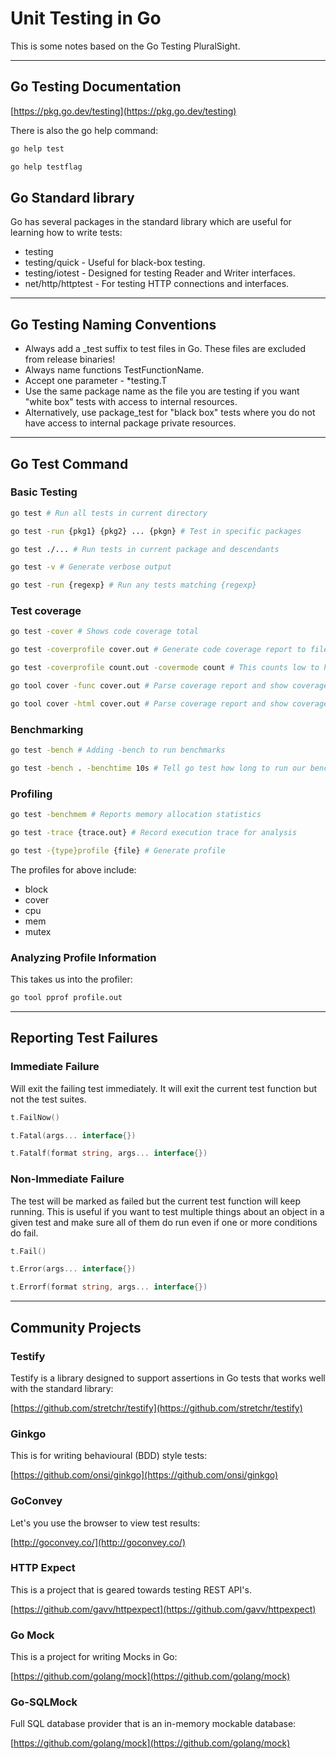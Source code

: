 # Unit Testing in Go

This is some notes based on the Go Testing PluralSight.

---

## Go Testing Documentation

[https://pkg.go.dev/testing](https://pkg.go.dev/testing)

There is also the go help command:

```bash
go help test
```

```bash
go help testflag
```

## Go Standard library

Go has several packages in the standard library which are useful for learning how to write tests:

- testing
- testing/quick - Useful for black-box testing.
- testing/iotest - Designed for testing Reader and Writer interfaces.
- net/http/httptest - For testing HTTP connections and interfaces.

---

## Go Testing Naming Conventions

- Always add a \_test suffix to test files in Go. These files are excluded from release binaries!
- Always name functions TestFunctionName.
- Accept one parameter - \*testing.T
- Use the same package name as the file you are testing if you want "white box" tests with access
  to internal resources.
- Alternatively, use package\_test for "black box" tests where you do not have access to internal
  package private resources.

---

## Go Test Command

### Basic Testing

```bash
go test # Run all tests in current directory
```

```bash
go test -run {pkg1} {pkg2} ... {pkgn} # Test in specific packages
```

```bash
go test ./... # Run tests in current package and descendants
```

```bash
go test -v # Generate verbose output
```

```bash
go test -run {regexp} # Run any tests matching {regexp}
```

### Test coverage

```bash
go test -cover # Shows code coverage total
```

```bash
go test -coverprofile cover.out # Generate code coverage report to file cover.out
```

```bash
go test -coverprofile count.out -covermode count # This counts low to high coverage based on scale.
```

```bash
go tool cover -func cover.out # Parse coverage report and show coverage totals per function
```

```bash
go tool cover -html cover.out # Parse coverage report and show coverage info in web browser
```

### Benchmarking

```bash
go test -bench # Adding -bench to run benchmarks
```

```bash
go test -bench . -benchtime 10s # Tell go test how long to run our benchmark tests
```

### Profiling

```bash
go test -benchmem # Reports memory allocation statistics
```

```bash
go test -trace {trace.out} # Record execution trace for analysis
```

```bash
go test -{type}profile {file} # Generate profile
```

The profiles for above include:

- block
- cover
- cpu
- mem
- mutex

### Analyzing Profile Information

This takes us into the profiler:

```bash
go tool pprof profile.out
```

---

## Reporting Test Failures

### Immediate Failure

Will exit the failing test immediately. It will exit the current test function but not the test
suites.

```go
t.FailNow()
```

```go
t.Fatal(args... interface{})
```

```go
t.Fatalf(format string, args... interface{})
```

### Non-Immediate Failure

The test will be marked as failed but the current test function will keep running. This is useful
if you want to test multiple things about an object in a given test and make sure all of them
do run even if one or more conditions do fail.

```go
t.Fail()
```

```go
t.Error(args... interface{})
```

```go
t.Errorf(format string, args... interface{})
```

---

## Community Projects

### Testify

Testify is a library designed to support assertions in Go tests that works well with the standard
library:

[https://github.com/stretchr/testify](https://github.com/stretchr/testify)

### Ginkgo

This is for writing behavioural (BDD) style tests:

[https://github.com/onsi/ginkgo](https://github.com/onsi/ginkgo)

### GoConvey

Let's you use the browser to view test results:

[http://goconvey.co/](http://goconvey.co/)

### HTTP Expect

This is a project that is geared towards testing REST API's.

[https://github.com/gavv/httpexpect](https://github.com/gavv/httpexpect)

### Go Mock

This is a project for writing Mocks in Go:

[https://github.com/golang/mock](https://github.com/golang/mock)

### Go-SQLMock

Full SQL database provider that is an in-memory mockable database:

[https://github.com/golang/mock](https://github.com/golang/mock)
